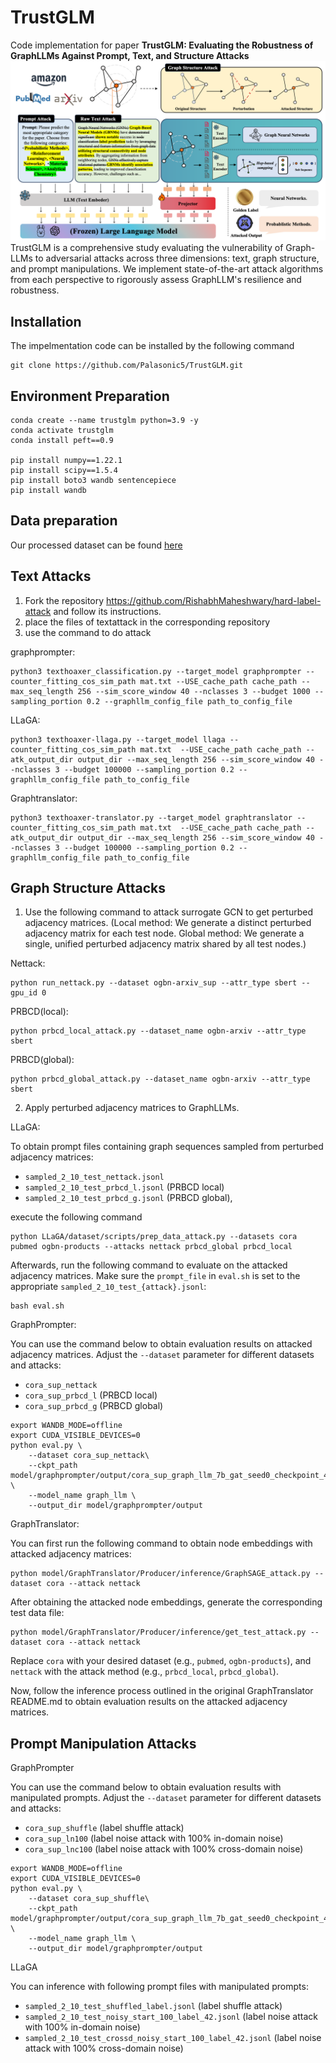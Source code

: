 # TrustGLM
Code implementation for paper **TrustGLM: Evaluating the Robustness of GraphLLMs Against Prompt, Text, and Structure Attacks**
![](new_structure.png)
TrustGLM is a comprehensive study evaluating the vulnerability of Graph-LLMs to adversarial attacks across three dimensions: text, graph structure, and prompt manipulations. We implement state-of-the-art attack algorithms from each perspective to rigorously assess GraphLLM's resilience and robustness. 

## Installation
The impelmentation code can be installed by the following command
```
git clone https://github.com/Palasonic5/TrustGLM.git
```

## Environment Preparation

```
conda create --name trustglm python=3.9 -y
conda activate trustglm
conda install peft==0.9

pip install numpy==1.22.1
pip install scipy==1.5.4
pip install boto3 wandb sentencepiece
pip install wandb
```

## Data preparation
Our processed dataset can be found [here](https://drive.google.com/drive/folders/1RPcz7cZRvpVXkSq9q2lHgaFbfP0vTlbG?usp=sharing)

## Text Attacks
1. Fork the repository https://github.com/RishabhMaheshwary/hard-label-attack and follow its instructions.
2. place the files of textattack in the corresponding repository
3. use the command to do attack

graphprompter:
```
python3 texthoaxer_classification.py --target_model graphprompter --counter_fitting_cos_sim_path mat.txt --USE_cache_path cache_path --max_seq_length 256 --sim_score_window 40 --nclasses 3 --budget 1000 --sampling_portion 0.2 --graphllm_config_file path_to_config_file
```
LLaGA:
```
python3 texthoaxer-llaga.py --target_model llaga --counter_fitting_cos_sim_path mat.txt  --USE_cache_path cache_path --atk_output_dir output_dir --max_seq_length 256 --sim_score_window 40 --nclasses 3 --budget 100000 --sampling_portion 0.2 --graphllm_config_file path_to_config_file
```
Graphtranslator:
```
python3 texthoaxer-translator.py --target_model graphtranslator --counter_fitting_cos_sim_path mat.txt  --USE_cache_path cache_path --atk_output_dir output_dir --max_seq_length 256 --sim_score_window 40 --nclasses 3 --budget 100000 --sampling_portion 0.2 --graphllm_config_file path_to_config_file

```
## Graph Structure Attacks
1. Use the following command to attack surrogate GCN to get perturbed adjacency matrices. (Local method: We generate a distinct perturbed adjacency matrix for each test node. Global method: We generate a single, unified perturbed adjacency matrix shared by all test nodes.)

Nettack:
```
python run_nettack.py --dataset ogbn-arxiv_sup --attr_type sbert --gpu_id 0
```

PRBCD(local):
```
python prbcd_local_attack.py --dataset_name ogbn-arxiv --attr_type sbert
```

PRBCD(global):
```
python prbcd_global_attack.py --dataset_name ogbn-arxiv --attr_type sbert
```
2. Apply perturbed adjacency matrices to GraphLLMs.

LLaGA:

To obtain prompt files containing graph sequences sampled from perturbed adjacency matrices:

- `sampled_2_10_test_nettack.jsonl`
- `sampled_2_10_test_prbcd_l.jsonl` (PRBCD local)
- `sampled_2_10_test_prbcd_g.jsonl` (PRBCD global),
  
execute the following command
```
python LLaGA/dataset/scripts/prep_data_attack.py --datasets cora pubmed ogbn-products --attacks nettack prbcd_global prbcd_local
```

Afterwards, run the following command to evaluate on the attacked adjacency matrices. Make sure the `prompt_file` in `eval.sh` is set to the appropriate `sampled_2_10_test_{attack}.jsonl`:
```
bash eval.sh
```

GraphPrompter:

You can use the command below to obtain evaluation results on attacked adjacency matrices. Adjust the `--dataset` parameter for different datasets and attacks:
- `cora_sup_nettack`
- `cora_sup_prbcd_l` (PRBCD local)
- `cora_sup_prbcd_g` (PRBCD global)

```
export WANDB_MODE=offline
export CUDA_VISIBLE_DEVICES=0
python eval.py \
    --dataset cora_sup_nettack\
    --ckpt_path model/graphprompter/output/cora_sup_graph_llm_7b_gat_seed0_checkpoint_4.pth \
    --model_name graph_llm \
    --output_dir model/graphprompter/output
```
GraphTranslator:

You can first run the following command to obtain node embeddings with attacked adjacency matrices:
```
python model/GraphTranslator/Producer/inference/GraphSAGE_attack.py --dataset cora --attack nettack
```
After obtaining the attacked node embeddings, generate the corresponding test data file:
```
python model/GraphTranslator/Producer/inference/get_test_attack.py --dataset cora --attack nettack
```
Replace `cora` with your desired dataset (e.g., `pubmed`, `ogbn-products`), and `nettack` with the attack method (e.g., `prbcd_local`, `prbcd_global`).

Now, follow the inference process outlined in the original GraphTranslator README.md to obtain evaluation results on the attacked adjacency matrices.

## Prompt Manipulation Attacks

GraphPrompter

You can use the command below to obtain evaluation results with manipulated prompts. Adjust the `--dataset` parameter for different datasets and attacks:
- `cora_sup_shuffle` (label shuffle attack)
- `cora_sup_ln100` (label noise attack with 100% in-domain noise)
- `cora_sup_lnc100` (label noise attack with 100% cross-domain noise)

```
export WANDB_MODE=offline
export CUDA_VISIBLE_DEVICES=0
python eval.py \
    --dataset cora_sup_shuffle\
    --ckpt_path model/graphprompter/output/cora_sup_graph_llm_7b_gat_seed0_checkpoint_4.pth \
    --model_name graph_llm \
    --output_dir model/graphprompter/output
```

LLaGA

You can inference with following prompt files with manipulated prompts:
- `sampled_2_10_test_shuffled_label.jsonl` (label shuffle attack)
- `sampled_2_10_test_noisy_start_100_label_42.jsonl` (label noise attack with 100% in-domain noise)
- `sampled_2_10_test_crossd_noisy_start_100_label_42.jsonl` (label noise attack with 100% cross-domain noise)
